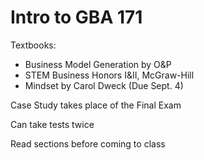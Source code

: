 # Intro to GBA 171

Textbooks: 
- Business Model Generation by O&P
- STEM Business Honors I&II, McGraw-Hill
- Mindset by Carol Dweck (Due Sept. 4)

Case Study takes place of the Final Exam

Can take tests twice

Read sections before coming to class
